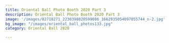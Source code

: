 ```yaml
---
title: Oriental Ball Photo Booth 2020 Part 3
description: Oriental Ball Photo Booth 2020 Part 3
image: '/images/82718271_2230398820599086_1662935054097055744_n-2.jpg'
bg_image: "/images/oriental_ball_photos133.jpg"
category: Oriental Ball 2020

---
```



